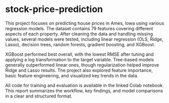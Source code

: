 # stock-price-prediction

This project focuses on predicting house prices in Ames, Iowa using various regression models. The dataset contains 79 features covering different aspects of each property. After cleaning the data and handling missing values, several models were tested, including linear regression (OLS, Ridge, Lasso), decision trees, random forests, gradient boosting, and XGBoost.

XGBoost performed best overall, with the lowest RMSE after tuning and applying a log transformation to the target variable. Tree-based models generally outperformed linear ones, though regularization helped improve Ridge and Lasso results. The project also explored feature importance, basic feature engineering, and visualized key trends in the data.

All code for training and evaluation is available in the linked Colab notebook. This report summarizes the workflow, key findings, and model comparisons in a clear and structured format.

